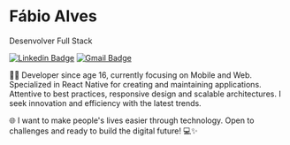 # Fábio Alves 

Desenvolver Full Stack

[![Linkedin Badge](https://img.shields.io/badge/F%C3%A1bio%20Alves-175b9f?style=flat-square&logo=Linkedin&logoColor=white&link=https://www.linkedin.com/in/fabioalvesto/)](https://www.linkedin.com/in/diego-schell-fernandes/) 
[![Gmail Badge](https://img.shields.io/badge/-fabioalves.to@gmail.com-762722?style=flat-square&logo=Gmail&logoColor=white&link=mailto:fabioalves.to@gmail.com)](mailto:diego.schell.f@gmail.com)

👨‍💻 Developer since age 16, currently focusing on Mobile and Web. Specialized in React Native for creating and maintaining applications. Attentive to best practices, responsive design and scalable architectures. I seek innovation and efficiency with the latest trends.

🌐 I want to make people's lives easier through technology. Open to challenges and ready to build the digital future! 💻✨
